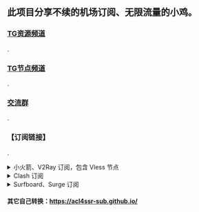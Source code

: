## 此项目分享不续的机场订阅、无限流量的小鸡。

### [TG资源频道](https://t.me/yzc020)

.

### [TG节点频道](https://t.me/yzcjd)

.

### [交流群](https://t.me/yzcjdjlq)

.

### 【订阅链接】

.

<details>
<summary>小火箭、V2Ray 订阅，包含 Vless 节点</summary>

```
https://raw.githubusercontent.com/yzcjd/jiedian/main/%40yzcjd
```
</details>

<details>
<summary>Clash 订阅</summary>

```
https://sub.id9.cc/sub?target=clash&new_name=true&url=https%3A%2F%2Fraw.githubusercontent.com%2Fyzcjd%2Fjiedian%2Fmain%2F%2540yzcjd&insert=false&config=https%3A%2F%2Fraw.githubusercontent.com%2FACL4SSR%2FACL4SSR%2Fmaster%2FClash%2Fconfig%2FACL4SSR_Online_Mini_MultiCountry.ini
```
</details>

<details>
<summary>Surfboard、Surge 订阅</summary>

```
https://api.dler.io/sub?target=surfboard&url=https%3A%2F%2Fraw.githubusercontent.com%2Fyzcjd%2Fjiedian%2Fmain%2F%2540yzcjd&insert=false&config=https%3A%2F%2Fraw.githubusercontent.com%2FACL4SSR%2FACL4SSR%2Fmaster%2FClash%2Fconfig%2FACL4SSR_Online_Mini_MultiCountry.ini
```
</details>

#### 其它自己转换：https://acl4ssr-sub.github.io/
